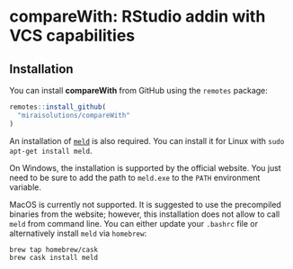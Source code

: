 <!-- README.md is generated from README.Rmd. Please edit that file -->
**compareWith**: RStudio addin with VCS capabilities
====================================================

Installation
------------

You can install **compareWith** from GitHub using the `remotes` package:

``` r
remotes::install_github(
  "miraisolutions/compareWith"
)
```

An installation of [`meld`](http://meldmerge.org) is also required. You can install it for Linux with `sudo apt-get install meld`.

On Windows, the installation is supported by the official website. You just need to be sure to add the path to `meld.exe` to the `PATH` environment variable.

MacOS is currently not supported. It is suggested to use the precompiled binaries from the website; however, this installation does not allow to call `meld` from command line. You can either update your `.bashrc` file or alternatively install `meld` via `homebrew`:

    brew tap homebrew/cask
    brew cask install meld

